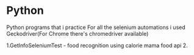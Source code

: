 # Python
Python programs that i practice
For all the selenium automations i used Geckodriver(For Chrome there's chromedriver available)

1.GetInfoSeleniumTest  -  food recognition using calorie mama food api
2.
